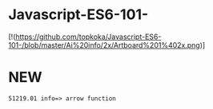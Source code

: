 # Javascript-ES6-101-
[!(https://github.com/topkoka/Javascript-ES6-101-/blob/master/Ai%20info/2x/Artboard%201%402x.png)]
# NEW
    51219.01 info=> arrow function
